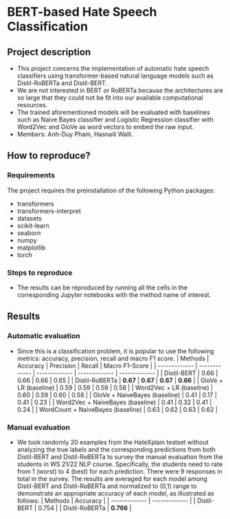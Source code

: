 # BERT-based Hate Speech Classification
## Project description
- This project concerns the implementation of automatic hate speech classifiers using transformer-based natural language models such as Distil-RoBERTa and Distil-BERT.
- We are not interested in BERT or RoBERTa because the architectures are so large that they could not be fit into our available computational resources. 
- The trained aforementioned models will be evaluated with baselines such as Naive Bayes classifier and Logistic Regression classifier with Word2Vec and GloVe as word vectors to embed the raw input.
- Members: Anh-Duy Pham, Hasnaili Walli.
## How to reproduce?
### Requirements
The project requires the preinstallation of the following Python packages:
- transformers
- transformers-interpret
- datasets
- scikit-learn
- seaborn
- numpy
- matplotlib
- torch
### Steps to reproduce
- The results can be reproduced by running all the cells in the corresponding Jupyter notebooks with the method name of interest.
## Results
### Automatic evaluation
- Since this is a classification problem, it is popular to use the following metrics: accuracy, precision, recall and macro F1 score.
| Methods  | Accuracy | Precision | Recall | Macro F1-Score |
| ------------- | ------------- | ------------- | ------------- | ------------- |
| Distil-BERT  | 0.66 | 0.66 | 0.66 | 0.65 |
| Distil-RoBERTa  | **0.67** | **0.67** | **0.67** | **0.66** |
| GloVe + LR (baseline)  | 0.59 | 0.59 | 0.59 | 0.58 |
| Word2Vec + LR (baseline)  | 0.60 | 0.59 | 0.60 | 0.58 |
| GloVe + NaiveBayes (baseline)  | 0.41  | 0.17 | 0.41 | 0.23 |
| Word2Vec + NaiveBayes (baseline)  | 0.41 | 0.32 | 0.41 | 0.24 |
| WordCount + NaiveBayes (baseline) | 0.63 | 0.62 | 0.63 | 0.62 |
### Manual evaluation
- We took randomly 20 examples from the HateXplain testset without analyzing
the true labels and the corresponding predictions from both Distil-BERT and Distil-RoBERTa to survey the manual evaluation from the students in WS 21/22 NLP course. Specifically, the students need to rate from 1 (worst) to 4 (best) for each prediction. There were 9 responses in total in the survey. The results are averaged for each model among Distil-BERT and Distil-RoBERTa and normalized to (0,1) range to demonstrate an appropriate accuracy of each model, as illustrated as follows:
| Methods  | Accuracy |
| ------------- | ------------- |
| Distil-BERT  | 0.754  |
| Distil-RoBERTa  | **0.766**  |
